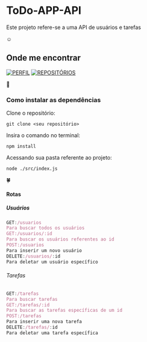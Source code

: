 <h1>ToDo-APP-API</h1>

Este projeto refere-se a uma API de usuários e tarefas

 :relaxed: <h2>Onde me encontrar</h2>

[![PERFIL](https://img.shields.io/badge/linkedin%20-%23323330.svg?&style=for-the-badge&logo=perfil&logoColor=black&color=000000)](https://www.linkedin.com/in/peter-silva-14bb371a2/)
[![REPOSITÓRIOS](https://img.shields.io/badge/repositórios%20-%23323330.svg?&style=for-the-badge&logo=repositório&logoColor=black&colorFFFFFFF)](https://github.com/petersilvahs?tab=repositories)

:rocket:<h3>Como instalar as dependências</h3>

Clone o repositório:

```git clone <seu repositório>```

Insira o comando no terminal:

```npm install```

Acessando sua pasta referente ao projeto:

```node ./src/index.js```

:four_leaf_clover:<h4>Rotas</h4>
<h5>Usuários</h5>

```js
GET:/usuarios
Para buscar todos os usuários
GET:/usuarios/:id
Para buscar os usuários referentes ao id
POST:/usuarios
Para inserir um novo usuário
DELETE:/usuarios/:id
Para deletar um usuário específico
```

<h6>Tarefas</h6>

```js
GET:/tarefas
Para buscar tarefas
GET:/tarefas/:id
Para buscar as tarefas específicas de um id
POST:/tarefas
Para inserir uma nova tarefa
DELETE:/tarefas/:id
Para deletar uma tarefa específica
```






